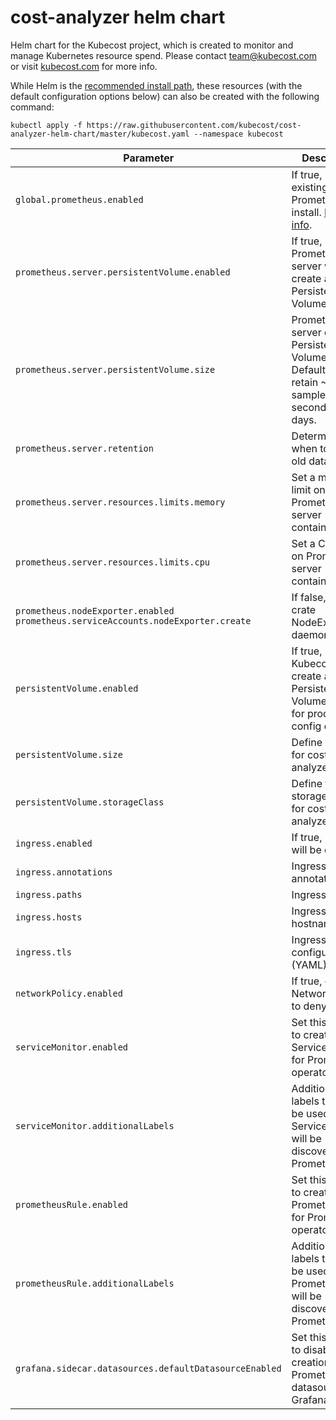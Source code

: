 # cost-analyzer helm chart
Helm chart for the Kubecost project, which is created to monitor and manage Kubernetes resource spend. Please contact team@kubecost.com or visit [kubecost.com](http://kubecost.com) for more info.

While Helm is the [recommended install path](http://kubecost.com/install), these resources (with the default configuration options below) can also be created with the following command:<a name="manifest"></a> 
  
`kubectl apply -f https://raw.githubusercontent.com/kubecost/cost-analyzer-helm-chart/master/kubecost.yaml --namespace kubecost`


Parameter | Description | Default
--------- | ----------- | -------
`global.prometheus.enabled` | If true, use an existing Prometheus install. [More info](http://docs.kubecost.com/custom-prom). | `false`
`prometheus.server.persistentVolume.enabled` | If true, Prometheus server will create a Persistent Volume Claim. | `true`
`prometheus.server.persistentVolume.size` | Prometheus server data Persistent Volume size. Default set to retain ~6000 samples per second for 15 days. | `32Gi`
`prometheus.server.retention` | Determines when to remove old data. | `15d`
`prometheus.server.resources.limits.memory` | Set a memory limit on Prometheus server container. | `not set`
`prometheus.server.resources.limits.cpu` | Set a CPU limit on Prometheus server container. | `not set`
`prometheus.nodeExporter.enabled` `prometheus.serviceAccounts.nodeExporter.create` | If false, do not crate NodeExporter daemonset.  | `true`
`persistentVolume.enabled` | If true, Kubecost will create a Persistent Volume Claim for product config data.  | `true`
`persistentVolume.size` | Define PVC size for cost-analyzer  | `0.2Gi`
`persistentVolume.storageClass` | Define the PVC storageClass for cost-analyzer  | `not set`
`ingress.enabled` | If true, Ingress will be created | `false`
`ingress.annotations` | Ingress annotations | `{}`
`ingress.paths` | Ingress paths | `["/"]`
`ingress.hosts` | Ingress hostnames | `[cost-analyzer.local]`
`ingress.tls` | Ingress TLS configuration (YAML) | `[]`
`networkPolicy.enabled` | If true, create a NetworkPolicy to deny egress  | `false`
`serviceMonitor.enabled` | Set this to `true` to create ServiceMonitor for Prometheus operator | `false`
`serviceMonitor.additionalLabels` | Additional labels that can be used so ServiceMonitor will be discovered by Prometheus | `{}`
`prometheusRule.enabled` | Set this to `true` to create PrometheusRule for Prometheus operator | `false`
`prometheusRule.additionalLabels` | Additional labels that can be used so PrometheusRule will be discovered by Prometheus | `{}`
`grafana.sidecar.datasources.defaultDatasourceEnabled` | Set this to `false` to disable creation of Prometheus datasource in Grafana | `true`
